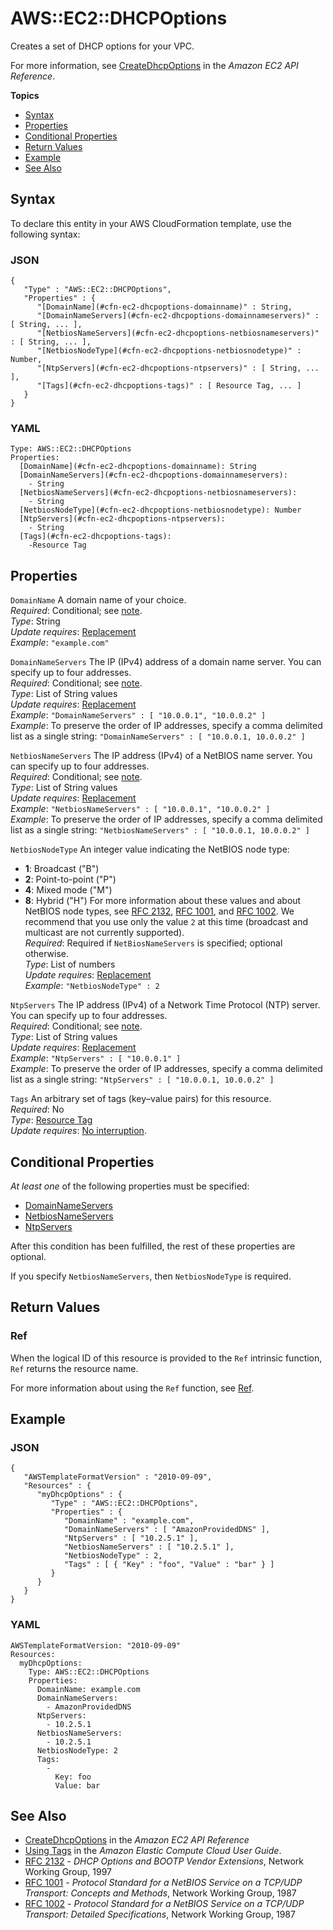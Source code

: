 # AWS::EC2::DHCPOptions<a name="aws-resource-ec2-dhcp-options"></a>

Creates a set of DHCP options for your VPC\.

For more information, see [CreateDhcpOptions](http://docs.aws.amazon.com/AWSEC2/latest/APIReference/ApiReference-query-CreateDhcpOptions.html) in the *Amazon EC2 API Reference*\.

**Topics**
+ [Syntax](#aws-resource-ec2-dhcpoptions-syntax)
+ [Properties](#w13ab1c21c10d111c19c11)
+ [Conditional Properties](#dhcp-options-conditional-note)
+ [Return Values](#w13ab1c21c10d111c19c15)
+ [Example](#w13ab1c21c10d111c19c17)
+ [See Also](#w13ab1c21c10d111c19c19)

## Syntax<a name="aws-resource-ec2-dhcpoptions-syntax"></a>

To declare this entity in your AWS CloudFormation template, use the following syntax:

### JSON<a name="aws-resource-ec2-dhcpoptions-syntax.json"></a>

```
{
   "Type" : "AWS::EC2::DHCPOptions",
   "Properties" : {
      "[DomainName](#cfn-ec2-dhcpoptions-domainname)" : String,
      "[DomainNameServers](#cfn-ec2-dhcpoptions-domainnameservers)" : [ String, ... ],
      "[NetbiosNameServers](#cfn-ec2-dhcpoptions-netbiosnameservers)" : [ String, ... ],
      "[NetbiosNodeType](#cfn-ec2-dhcpoptions-netbiosnodetype)" : Number,
      "[NtpServers](#cfn-ec2-dhcpoptions-ntpservers)" : [ String, ... ],
      "[Tags](#cfn-ec2-dhcpoptions-tags)" : [ Resource Tag, ... ]
   }
}
```

### YAML<a name="aws-resource-ec2-dhcpoptions-syntax.yaml"></a>

```
Type: AWS::EC2::DHCPOptions
Properties:
  [DomainName](#cfn-ec2-dhcpoptions-domainname): String
  [DomainNameServers](#cfn-ec2-dhcpoptions-domainnameservers):
    - String
  [NetbiosNameServers](#cfn-ec2-dhcpoptions-netbiosnameservers):
    - String
  [NetbiosNodeType](#cfn-ec2-dhcpoptions-netbiosnodetype): Number
  [NtpServers](#cfn-ec2-dhcpoptions-ntpservers):
    - String
  [Tags](#cfn-ec2-dhcpoptions-tags):
    -Resource Tag
```

## Properties<a name="w13ab1c21c10d111c19c11"></a>

`DomainName`  <a name="cfn-ec2-dhcpoptions-domainname"></a>
A domain name of your choice\.  
*Required*: Conditional; see [note](#dhcp-options-conditional-note)\.  
*Type*: String  
*Update requires*: [Replacement](using-cfn-updating-stacks-update-behaviors.md#update-replacement)  
*Example*: `"example.com"`

`DomainNameServers`  <a name="cfn-ec2-dhcpoptions-domainnameservers"></a>
The IP \(IPv4\) address of a domain name server\. You can specify up to four addresses\.  
*Required*: Conditional; see [note](#dhcp-options-conditional-note)\.  
*Type*: List of String values  
*Update requires*: [Replacement](using-cfn-updating-stacks-update-behaviors.md#update-replacement)  
*Example*: `"DomainNameServers" : [ "10.0.0.1", "10.0.0.2" ]`  
*Example*: To preserve the order of IP addresses, specify a comma delimited list as a single string: `"DomainNameServers" : [ "10.0.0.1, 10.0.0.2" ]`

`NetbiosNameServers`  <a name="cfn-ec2-dhcpoptions-netbiosnameservers"></a>
The IP address \(IPv4\) of a NetBIOS name server\. You can specify up to four addresses\.  
*Required*: Conditional; see [note](#dhcp-options-conditional-note)\.  
*Type*: List of String values  
*Update requires*: [Replacement](using-cfn-updating-stacks-update-behaviors.md#update-replacement)  
*Example*: `"NetbiosNameServers" : [ "10.0.0.1", "10.0.0.2" ]`  
*Example*: To preserve the order of IP addresses, specify a comma delimited list as a single string: `"NetbiosNameServers" : [ "10.0.0.1, 10.0.0.2" ]`

`NetbiosNodeType`  <a name="cfn-ec2-dhcpoptions-netbiosnodetype"></a>
An integer value indicating the NetBIOS node type:  
+ **1**: Broadcast \("B"\)
+ **2**: Point\-to\-point \("P"\)
+ **4**: Mixed mode \("M"\)
+ **8**: Hybrid \("H"\)
For more information about these values and about NetBIOS node types, see [RFC 2132](http://www.ietf.org/rfc/rfc2132.txt), [RFC 1001](http://tools.ietf.org/rfc/rfc1001.txt), and [RFC 1002](http://tools.ietf.org/rfc/rfc1002.txt)\. We recommend that you use only the value `2` at this time \(broadcast and multicast are not currently supported\)\.  
*Required*: Required if `NetBiosNameServers` is specified; optional otherwise\.  
*Type*: List of numbers  
*Update requires*: [Replacement](using-cfn-updating-stacks-update-behaviors.md#update-replacement)  
*Example*: `"NetbiosNodeType" : 2`

`NtpServers`  <a name="cfn-ec2-dhcpoptions-ntpservers"></a>
The IP address \(IPv4\) of a Network Time Protocol \(NTP\) server\. You can specify up to four addresses\.  
*Required*: Conditional; see [note](#dhcp-options-conditional-note)\.  
*Type*: List of String values  
*Update requires*: [Replacement](using-cfn-updating-stacks-update-behaviors.md#update-replacement)  
*Example*: `"NtpServers" : [ "10.0.0.1" ]`  
*Example*: To preserve the order of IP addresses, specify a comma delimited list as a single string: `"NtpServers" : [ "10.0.0.1, 10.0.0.2" ]`

`Tags`  <a name="cfn-ec2-dhcpoptions-tags"></a>
An arbitrary set of tags \(key–value pairs\) for this resource\.  
*Required*: No  
*Type*: [Resource Tag](aws-properties-resource-tags.md)  
*Update requires*: [No interruption](using-cfn-updating-stacks-update-behaviors.md#update-no-interrupt)\.

## Conditional Properties<a name="dhcp-options-conditional-note"></a>

*At least one* of the following properties must be specified:
+ [DomainNameServers](#cfn-ec2-dhcpoptions-domainnameservers)
+ [NetbiosNameServers](#cfn-ec2-dhcpoptions-netbiosnameservers)
+ [NtpServers](#cfn-ec2-dhcpoptions-ntpservers)

After this condition has been fulfilled, the rest of these properties are optional\.

If you specify `NetbiosNameServers`, then `NetbiosNodeType` is required\.

## Return Values<a name="w13ab1c21c10d111c19c15"></a>

### Ref<a name="w13ab1c21c10d111c19c15b2"></a>

When the logical ID of this resource is provided to the `Ref` intrinsic function, `Ref` returns the resource name\.

For more information about using the `Ref` function, see [Ref](intrinsic-function-reference-ref.md)\.

## Example<a name="w13ab1c21c10d111c19c17"></a>

### JSON<a name="aws-resource-ec2-dhcpoptions-example.json"></a>

```
{
   "AWSTemplateFormatVersion" : "2010-09-09",
   "Resources" : {
      "myDhcpOptions" : {
         "Type" : "AWS::EC2::DHCPOptions",
         "Properties" : {
            "DomainName" : "example.com",
            "DomainNameServers" : [ "AmazonProvidedDNS" ],
            "NtpServers" : [ "10.2.5.1" ],
            "NetbiosNameServers" : [ "10.2.5.1" ],
            "NetbiosNodeType" : 2,
            "Tags" : [ { "Key" : "foo", "Value" : "bar" } ]
         }
      }
   }
}
```

### YAML<a name="aws-resource-ec2-dhcpoptions-example.yaml"></a>

```
AWSTemplateFormatVersion: "2010-09-09"
Resources: 
  myDhcpOptions: 
    Type: AWS::EC2::DHCPOptions
    Properties: 
      DomainName: example.com
      DomainNameServers: 
        - AmazonProvidedDNS
      NtpServers: 
        - 10.2.5.1
      NetbiosNameServers: 
        - 10.2.5.1
      NetbiosNodeType: 2
      Tags: 
        - 
          Key: foo
          Value: bar
```

## See Also<a name="w13ab1c21c10d111c19c19"></a>
+ [CreateDhcpOptions](http://docs.aws.amazon.com/AWSEC2/latest/APIReference/ApiReference-query-CreateDhcpOptions.html) in the *Amazon EC2 API Reference*
+ [Using Tags](http://docs.aws.amazon.com/AWSEC2/latest/DeveloperGuide/Using_Tags.html) in the *Amazon Elastic Compute Cloud User Guide*\.
+ [RFC 2132](http://www.ietf.org/rfc/rfc2132.txt) \- *DHCP Options and BOOTP Vendor Extensions*, Network Working Group, 1997
+ [RFC 1001](http://tools.ietf.org/rfc/rfc1001.txt) \- *Protocol Standard for a NetBIOS Service on a TCP/UDP Transport: Concepts and Methods*, Network Working Group, 1987
+ [RFC 1002](http://tools.ietf.org/rfc/rfc1002.txt) \- *Protocol Standard for a NetBIOS Service on a TCP/UDP Transport: Detailed Specifications*, Network Working Group, 1987